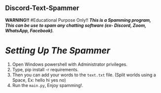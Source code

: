 ## Discord-Text-Spammer
**WARNING!!**
#Educational Purpose Only!!
**_This is a Spamming program, This can be use to spam any chatting software (ex- Discord, Zoom, WhatsApp, Facebook)._**


# _Setting Up The Spammer_
1. Open Windows powershell with Administrator privileges.
2. Type, pip install -r requirements.
3. Then you can add your words to the `text.txt` file. (Split worlds using a Space, Ex: hello hi yes no)
4. Run the `main.py`, Enjoy spamming!.
